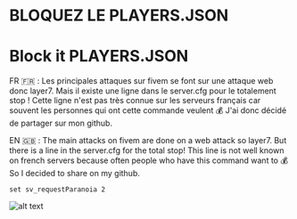 # BLOQUEZ LE PLAYERS.JSON
# Block it PLAYERS.JSON

FR 🇫🇷 : 
Les principales attaques sur fivem se font sur une attaque web donc layer7.
Mais il existe une ligne dans le server.cfg pour le totalement stop !
Cette ligne n'est pas très connue sur les serveurs français car souvent les personnes qui ont cette commande veulent 💰 
J'ai donc décidé de partager sur mon github.

EN 🇬🇧 : 
The main attacks on fivem are done on a web attack so layer7.
But there is a line in the server.cfg for the total stop!
This line is not well known on french servers because often people who have this command want to 💰 
So I decided to share on my github.

```
set sv_requestParanoia 2
```
 ![alt text](https://i.imgur.com/5yTjY4R.png) 
